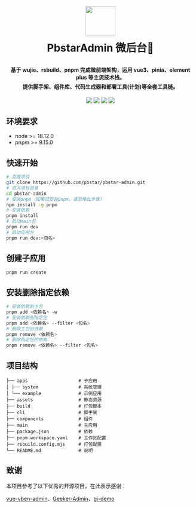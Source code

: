 <div align="center">
    <img src="https://github.com/pbstar/pbstar-admin/blob/main/main/src/assets/imgs/logo-w.png" height="80px">
    <h1 style="margin-bottom:30px;margin-top:10px; font-weight: bold;">PbstarAdmin 微后台🎉</h1>
    <h4>
        <div style="margin-bottom:5px;">基于 wujie、rsbuild、pnpm 完成微前端架构，运用 vue3、pinia、element plus 等主流技术栈。</div>
        <div style="margin-bottom:0;">提供脚手架、组件库、代码生成器和部署工具(计划)等全套工具链。</div>
    </h4>
</div>

<p align="center">
	<a href="https://github.com/pbstar/pbstar-admin/blob/main/LICENSE"><img src="https://img.shields.io/github/license/mashape/apistatus.svg"></a>
    <a href="http://pbstar-admin-docs.pbstar.cn/"><img src="https://img.shields.io/badge/官方文档-5672CD?style=flat"></a>
    <a href="http://pbstar-admin.pbstar.cn/"><img src="https://img.shields.io/badge/在线演示-FF5722?style=flat"></a>
    <a href="https://github.com/pbstar/pbstar-admin"><img src="https://img.shields.io/badge/WeChat-P24612582-brightgreen.svg"></a>
</p>

## 环境要求

- node >= 18.12.0
- pnpm >= 9.15.0

## 快速开始

```bash
# 克隆项目
git clone https://github.com/pbstar/pbstar-admin.git
# 进入项目目录
cd pbstar-admin
# 安装pnpm（如果已安装pnpm，请忽略此步骤）
npm install -g pnpm
# 安装依赖
pnpm install
# 启动main包
pnpm run dev
# 启动应用包
pnpm run dev:<包名>
```

## 创建子应用

```bash
pnpm run create
```

## 安装删除指定依赖

```bash
# 安装依赖到主包
pnpm add <依赖名> -w
# 安装依赖到指定包
pnpm add <依赖名> --filter <包名>
# 删除主包的依赖
pnpm remove <依赖名>
# 删除指定包的依赖
pnpm remove <依赖名> --filter <包名>
```

## 项目结构

```
├── apps                   # 子应用
│ ├── system               # 系统管理
│ └── example              # 示例应用
├── assets                 # 静态资源
├── build                  # 打包脚本
├── cli                    # 脚手架
├── components             # 组件
├── main                   # 主应用
├── package.json           # 依赖
├── pnpm-workspace.yaml    # 工作区配置
├── rsbuild.config.mjs     # 打包配置
└── README.md              # 说明
```

## 致谢

本项目参考了以下优秀的开源项目，在此表示感谢：

[vue-vben-admin](https://github.com/vbenjs/vue-vben-admin)、[Geeker-Admin](https://github.com/HalseySpicy/Geeker-Admin)、[gi-demo](https://github.com/lin-97/gi-demo)
